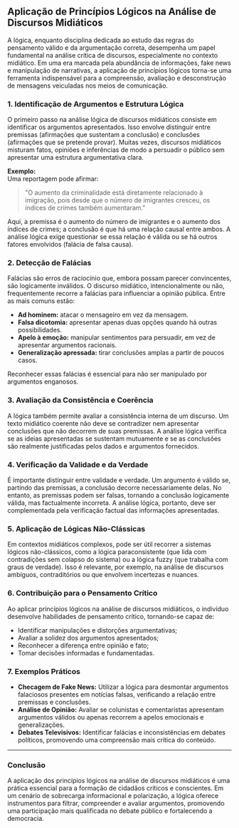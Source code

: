 
## Aplicação de Princípios Lógicos na Análise de Discursos Midiáticos

A lógica, enquanto disciplina dedicada ao estudo das regras do pensamento válido e da argumentação correta, desempenha um papel fundamental na análise crítica de discursos, especialmente no contexto midiático. Em uma era marcada pela abundância de informações, fake news e manipulação de narrativas, a aplicação de princípios lógicos torna-se uma ferramenta indispensável para a compreensão, avaliação e desconstrução de mensagens veiculadas nos meios de comunicação.

### 1. Identificação de Argumentos e Estrutura Lógica

O primeiro passo na análise lógica de discursos midiáticos consiste em identificar os argumentos apresentados. Isso envolve distinguir entre premissas (afirmações que sustentam a conclusão) e conclusões (afirmações que se pretende provar). Muitas vezes, discursos midiáticos misturam fatos, opiniões e inferências de modo a persuadir o público sem apresentar uma estrutura argumentativa clara.

**Exemplo:**  
Uma reportagem pode afirmar:  
> "O aumento da criminalidade está diretamente relacionado à imigração, pois desde que o número de imigrantes cresceu, os índices de crimes também aumentaram."

Aqui, a premissa é o aumento do número de imigrantes e o aumento dos índices de crimes; a conclusão é que há uma relação causal entre ambos. A análise lógica exige questionar se essa relação é válida ou se há outros fatores envolvidos (falácia de falsa causa).

### 2. Detecção de Falácias

Falácias são erros de raciocínio que, embora possam parecer convincentes, são logicamente inválidos. O discurso midiático, intencionalmente ou não, frequentemente recorre a falácias para influenciar a opinião pública. Entre as mais comuns estão:

- **Ad hominem:** atacar o mensageiro em vez da mensagem.
- **Falsa dicotomia:** apresentar apenas duas opções quando há outras possibilidades.
- **Apelo à emoção:** manipular sentimentos para persuadir, em vez de apresentar argumentos racionais.
- **Generalização apressada:** tirar conclusões amplas a partir de poucos casos.

Reconhecer essas falácias é essencial para não ser manipulado por argumentos enganosos.

### 3. Avaliação da Consistência e Coerência

A lógica também permite avaliar a consistência interna de um discurso. Um texto midiático coerente não deve se contradizer nem apresentar conclusões que não decorrem de suas premissas. A análise lógica verifica se as ideias apresentadas se sustentam mutuamente e se as conclusões são realmente justificadas pelos dados e argumentos fornecidos.

### 4. Verificação da Validade e da Verdade

É importante distinguir entre validade e verdade. Um argumento é válido se, partindo das premissas, a conclusão decorre necessariamente delas. No entanto, as premissas podem ser falsas, tornando a conclusão logicamente válida, mas factualmente incorreta. A análise lógica, portanto, deve ser complementada pela verificação factual das informações apresentadas.

### 5. Aplicação de Lógicas Não-Clássicas

Em contextos midiáticos complexos, pode ser útil recorrer a sistemas lógicos não-clássicos, como a lógica paraconsistente (que lida com contradições sem colapso do sistema) ou a lógica fuzzy (que trabalha com graus de verdade). Isso é relevante, por exemplo, na análise de discursos ambíguos, contraditórios ou que envolvem incertezas e nuances.

### 6. Contribuição para o Pensamento Crítico

Ao aplicar princípios lógicos na análise de discursos midiáticos, o indivíduo desenvolve habilidades de pensamento crítico, tornando-se capaz de:

- Identificar manipulações e distorções argumentativas;
- Avaliar a solidez dos argumentos apresentados;
- Reconhecer a diferença entre opinião e fato;
- Tomar decisões informadas e fundamentadas.

### 7. Exemplos Práticos

- **Checagem de Fake News:** Utilizar a lógica para desmontar argumentos falaciosos presentes em notícias falsas, verificando a relação entre premissas e conclusões.
- **Análise de Opinião:** Avaliar se colunistas e comentaristas apresentam argumentos válidos ou apenas recorrem a apelos emocionais e generalizações.
- **Debates Televisivos:** Identificar falácias e inconsistências em debates políticos, promovendo uma compreensão mais crítica do conteúdo.

---

### Conclusão

A aplicação dos princípios lógicos na análise de discursos midiáticos é uma prática essencial para a formação de cidadãos críticos e conscientes. Em um cenário de sobrecarga informacional e polarização, a lógica oferece instrumentos para filtrar, compreender e avaliar argumentos, promovendo uma participação mais qualificada no debate público e fortalecendo a democracia.

```